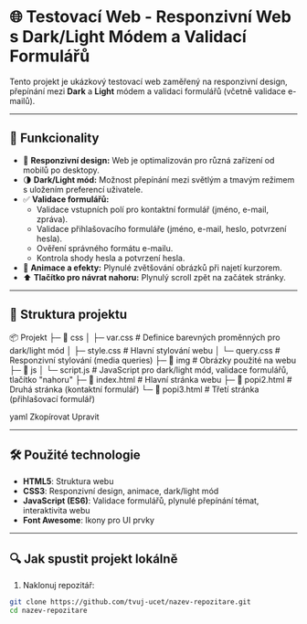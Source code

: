 # 🌐 Testovací Web - Responzivní Web s Dark/Light Módem a Validací Formulářů

Tento projekt je ukázkový testovací web zaměřený na responzivní design, přepínání mezi **Dark** a **Light** módem a validaci formulářů (včetně validace e-mailů).

---

## 🚀 **Funkcionality**

- 📱 **Responzivní design:** Web je optimalizován pro různá zařízení od mobilů po desktopy.
- 🌗 **Dark/Light mód:** Možnost přepínání mezi světlým a tmavým režimem s uložením preferencí uživatele.
- ✅ **Validace formulářů:** 
  - Validace vstupních polí pro kontaktní formulář (jméno, e-mail, zpráva).
  - Validace přihlašovacího formuláře (jméno, e-mail, heslo, potvrzení hesla).
  - Ověření správného formátu e-mailu.
  - Kontrola shody hesla a potvrzení hesla.
- 🎨 **Animace a efekty:** Plynulé zvětšování obrázků při najetí kurzorem.
- ⬆️ **Tlačítko pro návrat nahoru:** Plynulý scroll zpět na začátek stránky.

---

## 📂 **Struktura projektu**

📦 Projekt ├─ 📁 css │ ├─ var.css # Definice barevných proměnných pro dark/light mód │ ├─ style.css # Hlavní stylování webu │ └─ query.css # Responzivní stylování (media queries) ├─ 📁 img # Obrázky použité na webu ├─ 📁 js │ └─ script.js # JavaScript pro dark/light mód, validace formulářů, tlačítko "nahoru" ├─ 📄 index.html # Hlavní stránka webu ├─ 📄 popi2.html # Druhá stránka (kontaktní formulář) └─ 📄 popi3.html # Třetí stránka (přihlašovací formulář)

yaml
Zkopírovat
Upravit


---

## 🛠️ **Použité technologie**

- **HTML5**: Struktura webu
- **CSS3**: Responzivní design, animace, dark/light mód
- **JavaScript (ES6)**: Validace formulářů, plynulé přepínání témat, interaktivita webu
- **Font Awesome**: Ikony pro UI prvky

---

## 🔍 **Jak spustit projekt lokálně**

1. Naklonuj repozitář:
```bash
git clone https://github.com/tvuj-ucet/nazev-repozitare.git
cd nazev-repozitare

